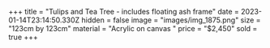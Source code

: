 +++
title = "Tulips and Tea Tree - includes floating ash frame"
date = 2023-01-14T23:14:50.330Z
hidden = false
image = "images/img_1875.png"
size = "123cm by 123cm"
material = "Acrylic on canvas "
price = "$2,450"
sold = true
+++
